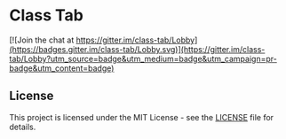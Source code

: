 # Class Tab

[![Join the chat at https://gitter.im/class-tab/Lobby](https://badges.gitter.im/class-tab/Lobby.svg)](https://gitter.im/class-tab/Lobby?utm_source=badge&utm_medium=badge&utm_campaign=pr-badge&utm_content=badge)

## License
This project is licensed under the MIT License - see the [LICENSE](LICENSE) file for details.
